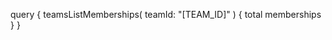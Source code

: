 query {
    teamsListMemberships(
        teamId: "[TEAM_ID]"
    ) {
        total
        memberships
    }
}
